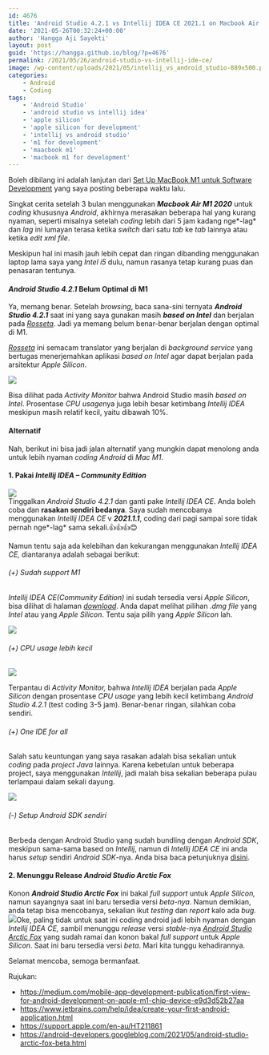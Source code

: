 ```yaml
---
id: 4676
title: 'Android Studio 4.2.1 vs Intellij IDEA CE 2021.1 on Macbook Air M1'
date: '2021-05-26T00:32:24+00:00'
author: 'Hangga Aji Sayekti'
layout: post
guid: 'https://hangga.github.io/blog/?p=4676'
permalink: /2021/05/26/android-studio-vs-intellij-ide-ce/
image: /wp-content/uploads/2021/05/intellij_vs_android_studio-889x500.png
categories:
    - Android
    - Coding
tags:
    - 'Android Studio'
    - 'android studio vs intellij idea'
    - 'apple silicon'
    - 'apple silicon for development'
    - 'intellij vs android studio'
    - 'm1 for development'
    - 'maacbook m1'
    - 'macbook m1 for development'
---
```


Boleh dibilang ini adalah lanjutan dari [Set Up MacBook M1 untuk Software Development](https://hangga.github.io/blog/2021/03/03/setup-macbook-m1-2020-for-development/) yang saya posting beberapa waktu lalu.

Singkat cerita setelah 3 bulan menggunakan ***Macbook Air M1 2020*** untuk *coding* khususnya *Android*, akhirnya merasakan beberapa hal yang kurang nyaman, seperti misalnya setelah *coding* lebih dari 5 jam kadang nge*-lag* dan *lag* ini lumayan terasa ketika *switch* dari satu *tab* ke *tab* lainnya atau ketika *edit* *xml file*.

Meskipun hal ini masih jauh lebih cepat dan ringan dibanding menggunakan laptop lama saya yang *Intel i5* dulu, namun rasanya tetap kurang puas dan penasaran tentunya.

#### *Android Studio 4.2.1* Belum Optimal di M1

Ya, memang benar. Setelah *browsing*, baca sana-sini ternyata ***Android Studio 4.2.1*** saat ini yang saya gunakan masih ***based on Intel*** dan berjalan pada [*Rosseta*](https://support.apple.com/en-au/HT211861). Jadi ya memang belum benar-benar berjalan dengan optimal di M1.

[*Rosseta*](https://support.apple.com/en-au/HT211861) ini semacam translator yang berjalan di *background* *service* yang bertugas menerjemahkan aplikasi *based on Intel* agar dapat berjalan pada arsitektur *Apple Silicon*.

![](https://hangga.github.io/blog/wp-content/uploads/2021/05/activity_manager_android-700x465.png)

Bisa dilihat pada *Activity Monitor* bahwa Android Studio masih *based on Intel*. Prosentase *CPU usage*nya juga lebih besar ketimbang *Intellij IDEA* meskipun masih relatif kecil, yaitu dibawah 10%.

#### Alternatif

Nah, berikut ini bisa jadi jalan alternatif yang mungkin dapat menolong anda untuk lebih nyaman *coding* *Android* di *Mac M1*.

#### 1. Pakai *Intellij IDEA – Community Edition*

![](https://hangga.github.io/blog/wp-content/uploads/2021/05/Screen-Shot-2021-06-01-at-09.15.44-700x438.png)  
Tinggalkan *Android Studio 4.2.1* dan ganti pake *Intellij IDEA CE*. Anda boleh coba dan **rasakan sendiri bedanya**. Saya sudah mencobanya menggunakan *Intellij IDEA CE* v ***2021.1.1***, coding dari pagi sampai sore tidak pernah nge*-lag* sama sekali.👍👍👍😊

Namun tentu saja ada kelebihan dan kekurangan menggunakan *Intellij IDEA* *CE,* diantaranya adalah sebagai berikut:

###### (+) Sudah support M1

*Intellij IDEA CE(Community Edition)* ini sudah tersedia versi *Apple Silicon*, bisa dilihat di halaman [*download*](https://www.jetbrains.com/idea/download/#section=mac). Anda dapat melihat pilihan *.dmg file* yang *Intel* atau yang *Apple Silicon*. Tentu saja pilih yang *Apple Silicon* lah.

![](https://hangga.github.io/blog/wp-content/uploads/2021/03/Screen-Shot-2021-03-03-at-11.37.54-700x405.png)

###### (+) *CPU usage* lebih kecil

![](https://hangga.github.io/blog/wp-content/uploads/2021/05/activity_manager_intellij-700x465.png)

Terpantau di *Activity Monitor,* bahwa *Intellij IDEA* berjalan pada *Apple Silicon* dengan prosentase *CPU usage* yang lebih kecil ketimbang *Android Studio* *4.2.1* (test coding 3-5 jam). Benar-benar ringan, silahkan coba sendiri.

###### (+) *One IDE for all*

Salah satu keuntungan yang saya rasakan adalah bisa sekalian untuk *coding* pada *project* *Java* lainnya. Karena kebetulan untuk beberapa project, saya menggunakan *Intellij*, jadi malah bisa sekalian beberapa pulau terlampaui dalam sekali dayung.

![](https://hangga.github.io/blog/wp-content/uploads/2021/05/intellij-blur-700x438.png)

###### (-) Setup Android SDK sendiri

Berbeda dengan Android Studio yang sudah bundling dengan *Android SDK*, meskipun sama-sama based on *Intellij*, namun di *Intellij IDEA CE* ini anda harus *setup* sendiri *Android SDK*-nya. Anda bisa baca petunjuknya [disini](https://www.jetbrains.com/help/idea/create-your-first-android-application.html).

#### 2. Menunggu Release *Android Studio Arctic Fox*

Konon ***Android Studio Arctic Fox*** ini bakal *full support* untuk *Apple Silicon,* namun sayangnya saat ini baru tersedia versi *beta-nya*. Namun demikian, anda tetap bisa mencobanya, sekalian ikut *testing* dan *report* kalo ada *bug.*![](https://raw.githubusercontent.com/dsa28s/android-studio-apple-m1/main/screenshot.png)Oke, paling tidak untuk saat ini coding android jadi lebih nyaman dengan *Intellij IDEA CE, s*ambil menunggu *release* versi *stable*-nya [*Android Studio Arctic Fox*](https://android-developers.googleblog.com/2021/05/android-studio-arctic-fox-beta.html) yang sudah ramai dan konon bakal *full support* untuk *Apple Silicon*. Saat ini baru tersedia versi *beta*. Mari kita tunggu kehadirannya.

Selamat mencoba, semoga bermanfaat.

Rujukan:

- <https://medium.com/mobile-app-development-publication/first-view-for-android-development-on-apple-m1-chip-device-e9d3d52b27aa>
- <https://www.jetbrains.com/help/idea/create-your-first-android-application.html>
- <https://support.apple.com/en-au/HT211861>
- <https://android-developers.googleblog.com/2021/05/android-studio-arctic-fox-beta.html>